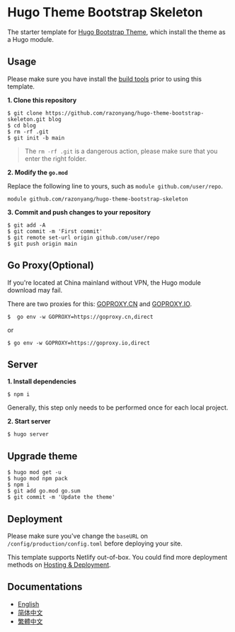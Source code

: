 # Hugo Theme Bootstrap Skeleton

The starter template for [Hugo Bootstrap Theme](https://github.com/razonyang/hugo-theme-bootstrap), which install the theme as a Hugo module.

## Usage

Please make sure you have install the [build tools](https://hbs.razonyang.com/en/docs/getting-started/#build-tools) prior to using this template.

**1. Clone this repository**

```shell
$ git clone https://github.com/razonyang/hugo-theme-bootstrap-skeleton.git blog
$ cd blog
$ rm -rf .git
$ git init -b main
```

> The `rm -rf .git` is a dangerous action, please make sure that you enter the right folder.

**2. Modify the `go.mod`**

Replace the following line to yours, such as `module github.com/user/repo`.

```text
module github.com/razonyang/hugo-theme-bootstrap-skeleton
```

**3. Commit and push changes to your repository**

```shell
$ git add -A
$ git commit -m 'First commit'
$ git remote set-url origin github.com/user/repo
$ git push origin main
```

## Go Proxy(Optional)

If you're located at China mainland without VPN, the Hugo module download may fail.

There are two proxies for this: [GOPROXY.CN](https://goproxy.cn/) and [GOPROXY.IO](https://goproxy.io/).

```shell
$  go env -w GOPROXY=https://goproxy.cn,direct
```

or 

```shell
$ go env -w GOPROXY=https://goproxy.io,direct
```

## Server

**1. Install dependencies**

```shell
$ npm i
```

Generally, this step only needs to be performed once for each local project.

**2. Start server**

```shell
$ hugo server
```

## Upgrade theme

```shell
$ hugo mod get -u
$ hugo mod npm pack
$ npm i
$ git add go.mod go.sum
$ git commit -m 'Update the theme'
```

## Deployment

Please make sure you've change the `baseURL` on `/config/production/config.toml` before deploying your site.

This template supports Netlify out-of-box. You could find more deployment methods on [Hosting & Deployment](https://gohugo.io/hosting-and-deployment/).

## Documentations

- [English](https://hbs.razonyang.com/en)
- [简体中文](https://hbs.razonyang.com/zh-cn)
- [繁體中文](https://hbs.razonyang.com/zh-tw)

